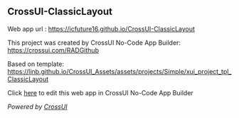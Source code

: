 ## CrossUI-ClassicLayout
Web app url : https://icfuture16.github.io/CrossUI-ClassicLayout

This project was created by CrossUI No-Code App Builder: https://crossui.com/RADGithub

Based on template: https://linb.github.io/CrossUI_Assets/assets/projects/Simple/xui_project_tpl_ClassicLayout

Click [here](https://crossui.com/RADGithub/#!from=github&owner=icfuture16&repo=CrossUI-ClassicLayout) to edit this web app in CrossUI No-Code App Builder

<i>Powered by [CrossUI](https://crossui.com)</i>
